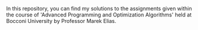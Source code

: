 In this repository, you can find my solutions to the assignments given within the course of 'Advanced Programming and Optimization Algorithms' held at Bocconi University by Professor Marek Elias.
